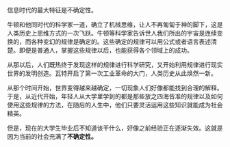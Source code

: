 信息时代的最大特征是不确定性。

牛顿和他同时代的科学家一道，确立了机械思维，让人不再匍匐于神的脚下，这是人类历史上思维方式的一次飞跃。牛顿等科学家告诉世人我们所出的宇宙是连续变换的，而各种变幻的规律是确定的。这些确定的规律可以用公式或者语言表述清楚。即便是普通人，掌握这些规律以后，也能获得各个领域上的成功。

从那以后，人们既热终于发现这样的规律进行科学研究，又开始利用规律进行现实世界的发明创造。瓦特开启了第一次工业革命的大门，人类历史从此焕然一新。

从那个时间开始，世界变得越来越确定，一切现象人们好像都能找到合理的解释。于是，从近代开始，年轻人从大学里学到的都是那些放之四海皆准的规律以及如何使用这些规律的方法，在随后的人生中，他们只要灵活运用这些知识就能成为社会精英。

但是，现在的大学生毕业后不知道该干什么，好像之前经验正在逐渐失效。这就是因为当前的社会充满了**不确定性。**

